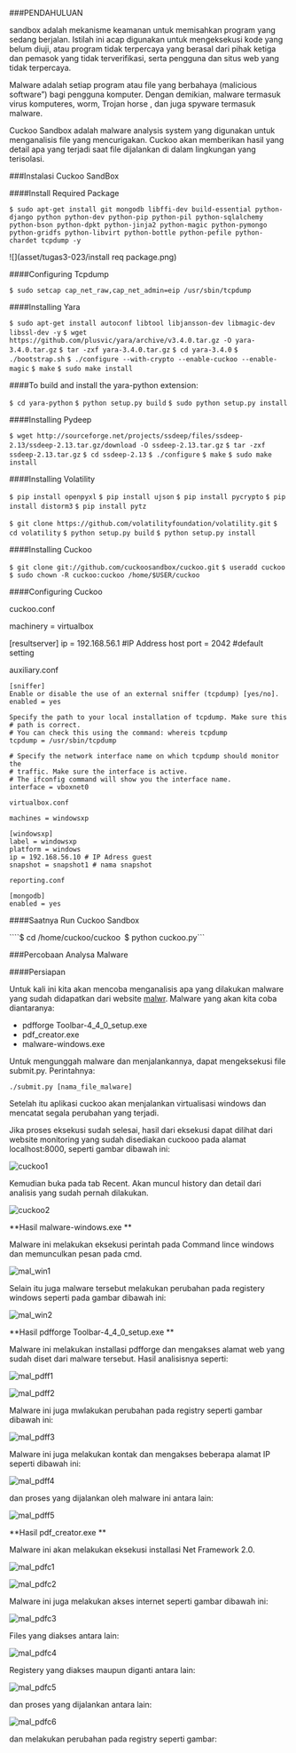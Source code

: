 ###PENDAHULUAN

sandbox adalah mekanisme keamanan untuk memisahkan program yang sedang berjalan. Istilah ini acap digunakan untuk mengeksekusi kode yang belum diuji, atau program tidak terpercaya yang berasal dari pihak ketiga dan pemasok yang tidak terverifikasi, serta pengguna dan situs web yang tidak terpercaya.

Malware adalah setiap program atau file yang berbahaya (malicious software”) bagi pengguna komputer. Dengan demikian, malware termasuk virus komputeres, worm, Trojan horse , dan juga spyware termasuk malware.

Cuckoo Sandbox adalah malware analysis system yang digunakan untuk menganalisis file yang mencurigakan. Cuckoo akan memberikan hasil yang detail apa yang terjadi saat file dijalankan di dalam lingkungan yang terisolasi.

###Instalasi Cuckoo SandBox

####Install Required Package

```$ sudo apt-get install git mongodb libffi-dev build-essential python-django python python-dev python-pip python-pil python-sqlalchemy python-bson python-dpkt python-jinja2 python-magic python-pymongo python-gridfs python-libvirt python-bottle python-pefile python-chardet tcpdump -y ```

![](asset/tugas3-023/install req package.png)

####Configuring Tcpdump

```$ sudo setcap cap_net_raw,cap_net_admin=eip /usr/sbin/tcpdump```

####Installing Yara

```$ sudo apt-get install autoconf libtool libjansson-dev libmagic-dev libssl-dev -y```
```$ wget https://github.com/plusvic/yara/archive/v3.4.0.tar.gz -O yara-3.4.0.tar.gz```
```$ tar -zxf yara-3.4.0.tar.gz```
```$ cd yara-3.4.0```
```$ ./bootstrap.sh```
```$ ./configure --with-crypto --enable-cuckoo --enable-magic```
```$ make```
```$ sudo make install```

####To build and install the yara-python extension:

```$ cd yara-python```
```$ python setup.py build```
```$ sudo python setup.py install```

####Installing Pydeep

```$ wget http://sourceforge.net/projects/ssdeep/files/ssdeep-2.13/ssdeep-2.13.tar.gz/download -O ssdeep-2.13.tar.gz```
```$ tar -zxf ssdeep-2.13.tar.gz```
```$ cd ssdeep-2.13```
```$ ./configure```
```$ make```
```$ sudo make install```

####Installing Volatility

```$ pip install openpyxl```
```$ pip install ujson```
```$ pip install pycrypto```
```$ pip install distorm3```
```$ pip install pytz ```

```$ git clone https://github.com/volatilityfoundation/volatility.git```
```$ cd volatility```
```$ python setup.py build```
```$ python setup.py install```

####Installing Cuckoo

```$ git clone git://github.com/cuckoosandbox/cuckoo.git```
```$ useradd cuckoo```
```$ sudo chown -R cuckoo:cuckoo /home/$USER/cuckoo```

####Configuring Cuckoo

cuckoo.conf

machinery = virtualbox

[resultserver]
ip = 192.168.56.1 #IP Address host
port = 2042 #default setting

auxiliary.conf
```
[sniffer]
Enable or disable the use of an external sniffer (tcpdump) [yes/no].
enabled = yes

Specify the path to your local installation of tcpdump. Make sure this
# path is correct.
# You can check this using the command: whereis tcpdump
tcpdump = /usr/sbin/tcpdump

# Specify the network interface name on which tcpdump should monitor the
# traffic. Make sure the interface is active.
# The ifconfig command will show you the interface name.
interface = vboxnet0

virtualbox.conf

machines = windowsxp

[windowsxp]
label = windowsxp
platform = windows
ip = 192.168.56.10 # IP Adress guest
snapshot = snapshot1 # nama snapshot

reporting.conf

[mongodb]
enabled = yes
```
####Saatnya Run Cuckoo Sandbox

````$ cd /home/cuckoo/cuckoo```
```$ python cuckoo.py```

###Percobaan Analysa Malware

####Persiapan

Untuk kali ini kita akan mencoba menganalisis apa yang dilakukan malware yang sudah didapatkan dari website [malwr](http://malwr.com). Malware yang akan kita coba diantaranya:
- pdfforge Toolbar-4_4_0_setup.exe
- pdf_creator.exe 
- malware-windows.exe 

Untuk mengunggah malware dan menjalankannya, dapat mengeksekusi file submit.py. Perintahnya:
```
./submit.py [nama_file_malware]
```

Setelah itu aplikasi cuckoo akan menjalankan virtualisasi windows dan mencatat segala perubahan yang terjadi.

Jika proses eksekusi sudah selesai, hasil dari eksekusi dapat dilihat dari website monitoring yang sudah disediakan cuckooo pada alamat localhost:8000, seperti gambar dibawah ini:

![cuckoo1](asset/tugas3-023/cuckoo_web1.png)

Kemudian buka pada tab Recent. Akan muncul history dan detail dari analisis yang sudah pernah dilakukan.

![cuckoo2](asset/tugas3-023/cuckoo_web2.png)

**Hasil malware-windows.exe **

Malware ini melakukan eksekusi perintah pada Command lince windows dan memunculkan pesan pada cmd.

![mal_win1](asset/tugas3-023/malware_windows_cmd.jpg)

Selain itu juga malware tersebut melakukan perubahan pada registery windows seperti pada gambar dibawah ini:

![mal_win2](asset/tugas3-023/malware_windows_registery.png)

**Hasil pdfforge Toolbar-4_4_0_setup.exe **

Malware ini melakukan installasi pdfforge dan mengakses alamat web yang sudah diset dari malware tersebut.
Hasil analisisnya seperti:

![mal_pdff1](asset/tugas3-023/malware_pdfforge_activity1.jpg)

![mal_pdff2](asset/tugas3-023/malware_pdfforge_activity2.jpg)

Malware ini juga mwlakukan perubahan pada registry seperti gambar dibawah ini:

![mal_pdff3](asset/tugas3-023/malware_pdfforge_registry.png)

Malware ini juga melakukan kontak dan mengakses beberapa alamat IP seperti dibawah ini:

![mal_pdff4](asset/tugas3-023/malware_pdfforge_network.png)

dan proses yang dijalankan oleh malware ini antara lain:

![mal_pdff5](asset/tugas3-023/malware_pdfforge_proses.png)

**Hasil pdf_creator.exe **

Malware ini akan melakukan eksekusi installasi Net Framework 2.0.

![mal_pdfc1](asset/tugas3-023/malware_pdfcreator_activity1.jpg)

![mal_pdfc2](asset/tugas3-023/malware_pdfcreator_activity2.jpg)

Malware ini juga melakukan akses internet seperti gambar dibawah ini:

![mal_pdfc3](asset/tugas3-023/malware_pdfcreator_network.png)

Files yang diakses antara lain:

![mal_pdfc4](asset/tugas3-023/malware_pdfcreator_files.png)

Registery yang diakses maupun diganti antara lain:

![mal_pdfc5](asset/tugas3-023/malware_pdfcreator_registry.png)

dan proses yang dijalankan antara lain:

![mal_pdfc6](asset/tugas3-023/malware_pdfcreator_proses.png)

dan melakukan perubahan pada registry seperti gambar:


